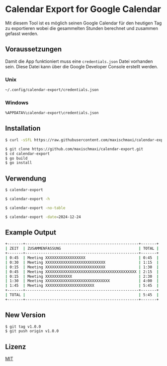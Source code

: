 # Calendar Export for Google Calendar

Mit diesem Tool ist es möglich seinen Google Calendar für den heutigen Tag zu exportieren
wobei die gesammelten Stunden berechnet und zusammen gefasst werden.

## Voraussetzungen

Damit die App funktioniert muss eine `credentials.json` Datei vorhanden sein.
Diese Datei kann über die Google Developer Console erstellt werden.

### Unix

```bash
~/.config/calendar-export/credentials.json
```

### Windows

```bash
%APPDATA%\calendar-export\credentials.json
```

## Installation

```bash
$ curl -sSfL https://raw.githubusercontent.com/maxischmaxi/calendar-export/main/install.sh | sh
```

```bash
$ git clone https://github.com/maxischmaxi/calendar-export.git
$ cd calendar-export
$ go build
$ go install
```

## Verwendung

```bash
$ calendar-export
```

```bash
$ calendar-export -h
```

```bash
$ calendar-export -no-table
```

```bash
$ calendar-export -date=2024-12-24
```

## Example Output

```bash
+-------+---------------------------------------------------+-------+
| ZEIT  | ZUSAMMENFASSUNG                                   | TOTAL |
+-------+---------------------------------------------------+-------+
| 0:45  | Meeting XXXXXXXXXXXXXXXXXX                        | 0:45  |
| 0:30  | Meeting XXXXXXXXXXXXXXXXXXXXXXXXXXX               | 1:15  |
| 0:15  | Meeting XXXXXXXXXXXXXXXXXXXXXXXXXXX               | 1:30  |
| 0:45  | Meeting XXXXXXXXXXXXXXXXXXXXXXXXXXXXXXXXXXXXXXXXX | 2:15  |
| 0:15  | Meeting XXXXXXXXXXXX                              | 2:30  |
| 1:30  | Meeting XXXXXXXXXXXXXXXXXXXXXXXXXXXXX             | 4:00  |
| 1:45  | Meeting XXXXXXXXXXXXXXXXXXXXXX                    | 5:45  |
+-------+---------------------------------------------------+-------+
| TOTAL |                                                   | 5:45  |
+-------+---------------------------------------------------+-------+
```

## New Version

```bash
$ git tag v1.0.0
$ git push origin v1.0.0
```

## Lizenz

[MIT](https://choosealicense.com/licenses/mit/)
